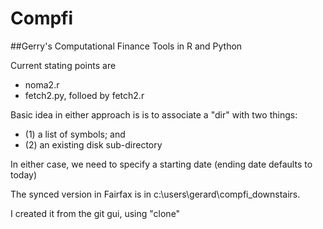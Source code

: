 Compfi
======

##Gerry's Computational Finance Tools in R and Python

Current stating points are
* noma2.r
* fetch2.py, folloed by fetch2.r

Basic idea in either approach is is to associate a "dir" with two things: 
* (1) a list of symbols; and 
* (2) an existing disk sub-directory

In either case, we need to specify a starting date (ending date defaults to today)

The synced version in Fairfax is in c:\users\gerard\compfi_downstairs.

I created it from the git gui, using "clone"

